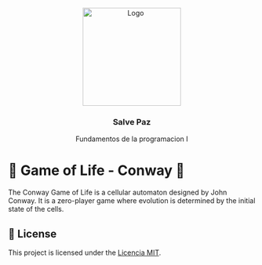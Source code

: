 
<br />
<div align="center">
  <a href="https://github.com/ALVARO-QUISPE-UNSA/The-game-of-life-Conway">
    <img src="https://qph.cf2.quoracdn.net/main-qimg-c43424186b9c089b9aa1d64c7f1989c1" alt="Logo" width="200">
  </a>
  <h3 align="center">Salve Paz</h3>
  <p align="center">
    Fundamentos de la programacion I
  </p>
</div>


# 🌱 Game of Life - Conway 🧬

The Conway Game of Life is a cellular automaton designed by John Conway. It is a zero-player game where evolution is determined by the initial state of the cells.

## 📜 License
This project is licensed under the [Licencia MIT](LICENSE).

